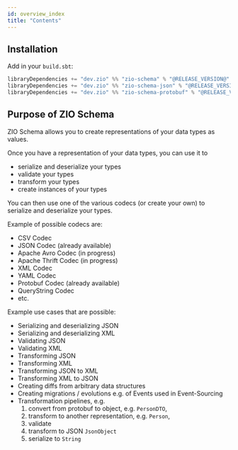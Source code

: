 ```yaml
---
id: overview_index
title: "Contents"
---
```


## Installation

Add in your `build.sbt`:

```scala
libraryDependencies += "dev.zio" %% "zio-schema" % "@RELEASE_VERSION@"
libraryDependencies += "dev.zio" %% "zio-schema-json" % "@RELEASE_VERSION@"
libraryDependencies += "dev.zio" %% "zio-schema-protobuf" % "@RELEASE_VERSION@"
```

## Purpose of ZIO Schema
ZIO Schema allows you to create representations of your data types as values. 

Once you have a representation of your data types, you can use it to 
 - serialize and deserialize your types
 - validate your types
 - transform your types
 - create instances of your types

You can then use one of the various codecs (or create your own) to serialize and deserialize your types.

Example of possible codecs are:
 - CSV Codec
 - JSON Codec (already available)
 - Apache Avro Codec (in progress)
 - Apache Thrift Codec (in progress)
 - XML Codec
 - YAML Codec
 - Protobuf Codec (already available)
 - QueryString Codec
 - etc.

Example use cases that are possible:
 - Serializing and deserializing JSON
 - Serializing and deserializing XML
 - Validating JSON
 - Validating XML
 - Transforming JSON
 - Transforming XML
 - Transforming JSON to XML
 - Transforming XML to JSON
 - Creating diffs from arbitrary data structures
 - Creating migrations / evolutions e.g. of Events used in Event-Sourcing
 - Transformation pipelines, e.g. 
   1. convert from protobuf to object, e.g. `PersonDTO`,
   2. transform to another representation, e.g. `Person`,
   3. validate
   4. transform to JSON `JsonObject`
   5. serialize to `String`




